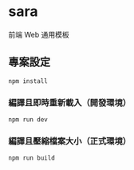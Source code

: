 # sara

前端 Web 通用模板

## 專案設定

```
npm install
```

### 編譯且即時重新載入（開發環境）

```
npm run dev
```

### 編譯且壓縮檔案大小（正式環境）

```
npm run build
```
